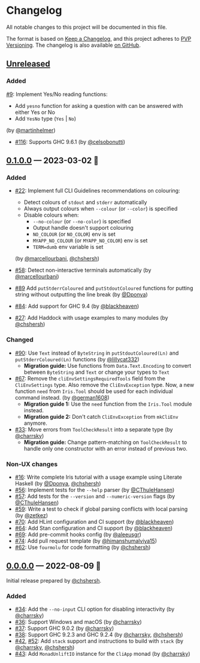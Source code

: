 # Changelog

All notable changes to this project will be documented in this file.

The format is based on [Keep a Changelog](https://keepachangelog.com/en/1.0.0/),
and this project adheres to [PVP Versioning][1]. The changelog is also
available [on GitHub][2].

## [Unreleased]

<!-- Add new changes here -->

### Added 
[#9](https://github.com/chshersh/iris/issues/9):
Implement Yes/No reading functions:

  * Add `yesno` function for asking a question with can be answered with either Yes or No
  * Add `YesNo` type (`Yes` | `No`)

  (by [@martinhelmer])
  
* [#116](https://github.com/chshersh/iris/issues/116):
  Supports GHC 9.6.1
  (by [@celsobonutti])

## [0.1.0.0] — 2023-03-02 🎂

### Added

- [#22](https://github.com/chshersh/iris/issues/22):
  Implement full CLI Guidelines recommendations on colouring:

    * Detect colours of `stdout` and `stderr` automatically
    * Always output colours when `--colour` (or `--color`) is specified
    * Disable colours when:
        * `--no-colour` (or `--no-color`) is specified
        * Output handle doesn't support colouring
        * `NO_COLOUR` (or `NO_COLOR`) env is set
        * `MYAPP_NO_COLOUR` (or `MYAPP_NO_COLOR`) env is set
        * `TERM=dumb` env variable is set

  (by [@marcellourbani], [@chshersh])
- [#58](https://github.com/chshersh/iris/issues/58):
  Detect non-interactive terminals automatically
  (by [@marcellourbani])
- [#89](https://github.com/chshersh/iris/issues/89)
  Add `putStderrColoured` and `putStdoutColoured` functions for putting string
  without outputting the line break
  (by [@Dponya])
- [#84](https://github.com/chshersh/iris/issues/84):
  Add support for GHC 9.4
  (by [@blackheaven])
- [#27](https://github.com/chshersh/iris/issues/27):
  Add Haddock with usage examples to many modules
  (by [@chshersh])

### Changed

- [#90](https://github.com/chshersh/iris/issues/90):
  Use `Text` instead of `ByteString` in `putStdoutColoured(Ln)` and
  `putStderrColoured(Ln)` functions
  (by [@lillycat332])
    - __Migration guide:__ Use functions from `Data.Text.Encoding` to convert
      between `ByteString` and `Text` or change your types to `Text`
- [#67](https://github.com/chshersh/iris/issues/67):
  Remove the `cliEnvSettingsRequiredTools` field from the `CliEnvSettings` type.
  Also remove the `CliEnvException` type.  Now, a new function `need` from
  `Iris.Tool` should be used for each individual command instead.
  (by [@german1608])
    - __Migration guide 1:__ Use the `need` function from the `Iris.Tool` module instead.
    - __Migration guide 2:__ Don't catch `CliEnvException` from `mkCliEnv` anymore.
- [#33](https://github.com/chshersh/iris/issues/33):
  Move errors from `ToolCheckResult` into a separate type
  (by [@charrsky])
    - __Migration guide:__ Change pattern-matching on `ToolCheckResult` to
    handle only one constructor with an error instead of previous two.

### Non-UX changes

- [#16](https://github.com/chshersh/iris/issues/16):
  Write complete Iris tutorial with a usage example using Literate Haskell
  (by [@Dponya], [@chshersh])
- [#56](https://github.com/chshersh/iris/issues/56):
  Implement tests for the `--help` parser
  (by [@CThuleHansen])
- [#57](https://github.com/chshersh/iris/issues/57):
  Add tests for the `--version` and `--numeric-version` flags
  (by [@CThuleHansen])
- [#59](https://github.com/chshersh/iris/issues/59):
  Write a test to check if global parsing conflicts with local parsing
  (by [@zetkez])
- [#70](https://github.com/chshersh/iris/issues/70):
  Add HLint configuration and CI support
  (by [@blackheaven])
- [#64](https://github.com/chshersh/iris/issues/64):
  Add Stan configuration and CI support
  (by [@blackheaven])
- [#69](https://github.com/chshersh/iris/issues/69):
  Add pre-commit hooks config
  (by [@aleeusgr])
- [#74](https://github.com/chshersh/iris/issues/74):
  Add pull request template
  (by [@himanshumalviya15])
- [#62](https://github.com/chshersh/iris/issues/62):
  Use `fourmolu` for code formatting
  (by [@chshersh])

## [0.0.0.0] — 2022-08-09 🌇

Initial release prepared by [@chshersh].

### Added

- [#34](https://github.com/chshersh/iris/issues/34):
  Add the `--no-input` CLI option for disabling interactivity
  (by [@charrsky])
- [#36](https://github.com/chshersh/iris/issues/36):
  Support Windows and macOS
  (by [@charrsky])
- [#37](https://github.com/chshersh/iris/issues/37):
  Support GHC 9.0.2
  (by [@charrsky])
- [#38](https://github.com/chshersh/iris/issues/38):
  Support GHC 9.2.3 and GHC 9.2.4
  (by [@charrsky], [@chshersh])
- [#42](https://github.com/chshersh/iris/issues/42),
  [#52](https://github.com/chshersh/iris/issues/52):
  Add `stack` support and instructions to build with `stack`
  (by [@charrsky], [@chshersh])
- [#43](https://github.com/chshersh/iris/issues/43):
  Add `MonadUnliftIO` instance for the `CliApp` monad
  (by [@charrsky])

<!-- Contributors -->

[@aleeusgr]: https://github.com/aleeusgr
[@blackheaven]: https://github.com/blackheaven
[@celsobonutti]: https://github.com/celsobonutti
[@charrsky]: https://github.com/charrsky
[@chshersh]: https://github.com/chshersh
[@CThuleHansen]: https://github.com/CThuleHansen
[@Dponya]: https://github.com/Dponya
[@german1608]: https://github.com/german1608
[@himanshumalviya15]: https://github.com/himanshumalviya15
[@lillycat332]: https://github.com/lillycat332
[@marcellourbani]: https://github.com/marcellourbani
[@martinhelmer]: https://github.com/martinhelmer
[@zetkez]: https://github.com/zetkez

<!-- Header links -->

[1]: https://pvp.haskell.org
[2]: https://github.com/chshersh/iris/releases

<!-- Versions -->

[Unreleased]: https://github.com/chshersh/iris/compare/v0.1.0.0...HEAD
[0.1.0.0]: https://github.com/chshersh/iris/releases/tag/v0.1.0.0
[0.0.0.0]: https://github.com/chshersh/iris/releases/tag/v0.0.0.0
